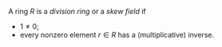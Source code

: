 A ring $R$ is a *division ring* or a *skew field* if 

- $1 \neq 0$;
- every nonzero element $r \in R$ has a (multiplicative) inverse.
